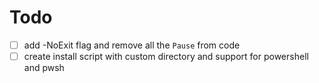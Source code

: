 # Todo
- [ ] add -NoExit flag and remove all the `Pause` from code
- [ ] create install script with custom directory and support for powershell and pwsh
